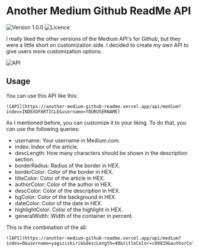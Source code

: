 # Another Medium Github ReadMe API
![Version 1.0.0](https://img.shields.io/badge/version-1.0.0-blue) ![Licence](https://img.shields.io/badge/Licence-MIT-green)

I really liked the other versions of the Medium API's for Github, but they were a little short on customization side. I decided to create my own API to give users more customization options.

![API](https://another-medium-github-readme.vercel.app/api/medium?index=0&username=yagiziskirik)

## Usage

You can use this API like this:

```
![API](https://another-medium-github-readme.vercel.app/api/medium?index=INDEXOFARTICLE&username=YOURUSERNAME)
```

As I mentioned before, you can customize it to your liking. To do that, you can use the following queries:
* username: Your username in Medium.com.
* index: Index of the article.
* descLength: How many characters should be shown in the description section.
* borderRadius: Radius of the border in HEX.
* borderColor: Color of the border in HEX.
* titleColor: Color of the article in HEX.
* authorColor: Color of the author in HEX.
* descColor: Color of the description in HEX.
* bgColor: Color of the background in HEX.
* dateColor: Color of the date in HEX.
* highlightColor: Color of the highlight in HEX.
* generalWidth: Width of the container in percent.

This is the combination of the all:
```
![API](https://another-medium-github-readme.vercel.app/api/medium?index=0&username=yagiziskirik&descLength=40&titleColor=c09839&authorColor=c09839&descColor=ebebeb&bgColor=151515&dateColor=999999&highlightColor=2e2e2e&borderRadius=10&borderColor=ffffff&generalWidth=100)
```
